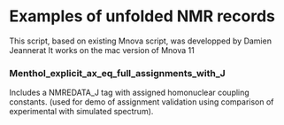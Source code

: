 # Examples of unfolded NMR records
This script, based on existing Mnova script, was developped by Damien Jeannerat
It works on the mac version of Mnova 11

### Menthol_explicit_ax_eq_full_assignments_with_J
Includes a NMREDATA_J tag with assigned homonuclear coupling constants.
(used for demo of assignment validation using comparison of experimental with simulated spectrum).
